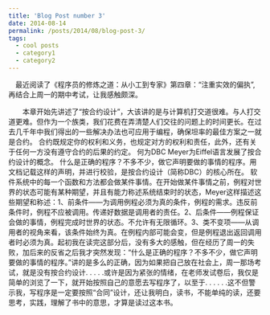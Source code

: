 ```yaml
---
title: 'Blog Post number 3'
date: 2014-08-14
permalink: /posts/2014/08/blog-post-3/
tags:
  - cool posts
  - category1
  - category2
---
```


　最近阅读了《程序员的修炼之道：从小工到专家》第四章：“注重实效的偏执”,再结合上周一的期中考试，让我感触颇深。

　　本章开始先讲述了“按合约设计”，大该讲的是与计算机打交道很难。与人打交道更难。但作为一个族类，我们花费在弄清楚人们交往的问题上的时间更长。在过去几千年中我们得出的一些解决办法也可应用于编程，确保坦率的最佳方案之一就是合约。 合约既规定你的权利和义务，也规定对方的权利和责任，此外，还有关于任何一方没有遵守合约的后果的约定。 何为DBC Meyer为Eiffel语言发展了按合约设计的概念。 什么是正确的程序？不多不少，做它声明要做的事情的程序。用文档记载这样的声明，并进行校验，是按合约设计（简称DBC）的核心所在。 软件系统中的每一个函数和方法都会做某件事情。在开始做某件事情之前，例程对世界的状态可能有某种期望，并且有能力称述系统结束时的状态，Meyer这样描述这些期望和称述：1、前条件——为调用例程必须为真的条件，例程的需求。违反前条件时，例程不应被调用。传递好数据是调用者的责任。2、后条件——例程保证会做的事情，例程完成时世界的状态。不允许有无限循环。3、类不变项——从调用者的视角来看，该条件始终为真。在例程内部可能会变，但是例程退出返回调用者时必须为真。起初我在读完这部分后，没有多大的感触，但在经历了周一的失败，加后来的反省之后我才突然发现：“什么是正确的程序？不多不少，做它声明要做的事情的程序。”讲的是多么的正确，因为如果把自己放在社会上，周一那场考试，就是没有按合约设计. . .  . .或许是因为紧张的情绪，在老师发试卷后，我仅是简单的浏览了一下，就开始按照自己的意愿去写程序了，以至于. . . . . .这不但警示我，写程序是一定要按照“合同”设计，还让我明白，读书，不能单纯的读，还要思考，实践，理解了书中的意思，才算是读过这本书。
